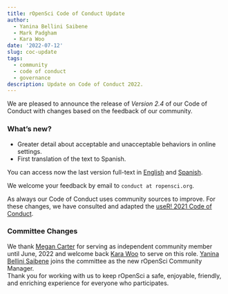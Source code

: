 ```yaml
---
title: rOpenSci Code of Conduct Update
author:
  - Yanina Bellini Saibene
  - Mark Padgham
  - Kara Woo
date: '2022-07-12'
slug: coc-update
tags:
  - community
  - code of conduct
  - governance
description: Update on Code of Conduct 2022.
---
```


We are pleased to announce the release of _Version 2.4_ of our Code of Conduct with changes based on the feedback of our community.

### What’s new?

- Greater detail about acceptable and unacceptable behaviors in online settings. 
- First translation of the text to Spanish.

You can access now the last version full-text in [English](/code-of-conduct/) and [Spanish](/codigo-de-conducta/). 

We welcome your feedback by email to `conduct at ropensci.org`. 

As always our Code of Conduct uses community sources to improve.  For these changes, we have consulted and adapted the [useR! 2021 Code of Conduct](https://user2021.r-project.org/participation/coc/). 

### Committee Changes

We thank [Megan Carter](https://www.esipfed.org/about/people/megan-carter) for serving as independent community member until June, 2022 and welcome back [Kara Woo](https://karawoo.com/) to serve on this role.  [Yanina Bellini Saibene](/author/yanina-bellini-saibene/) joins the committee as the new rOpenSci Community Manager.  
Thank you for working with us to keep rOpenSci a safe, enjoyable, friendly, and enriching experience for everyone who participates.